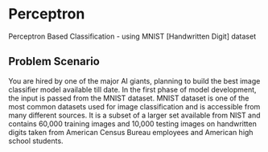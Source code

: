 # Perceptron
Perceptron Based Classification - using MNIST [Handwritten Digit] dataset

## Problem Scenario
You are hired by one of the major AI giants, planning to build the best image 
classifier model available till date. In the first phase of model development, the input is passed 
from the MNIST dataset. MNIST dataset is one of the most common datasets used for image 
classification and is accessible from many different sources. It is a subset of a larger set available 
from NIST and contains 60,000 training images and 10,000 testing images on handwritten digits 
taken from American Census Bureau employees and American high school students.
